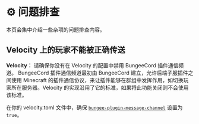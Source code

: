 # ⚙️ 问题排查

本页会集中介绍一些杂项的问题排查内容。

## Velocity 上的玩家不能被正确传送

**Velocity：** 请确保你没有在 Velocity 的配置中禁用 BungeeCord 插件通信频道。
BungeeCord 插件通信频道最初由 BungeeCord 建立，允许后端子服插件之间使用 Minecraft 的插件通信协议，来让插件能够在群组中发挥作用，如切换玩家所在服务器。Velocity 的实现沿用了它的标准，如果将此功能关闭则不会使用该标准。

在你的 velocity.toml 文件中，确保 [`bungee-plugin-message-channel`](https://docs.papermc.io/velocity/configuration) 设置为 `true`。